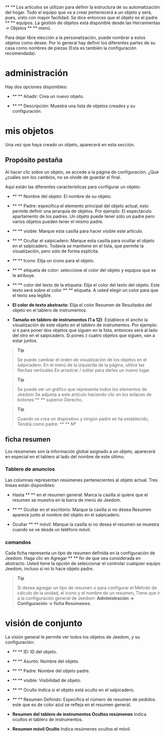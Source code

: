 ** ** Los artículos se utilizan para definir la estructura de su automatización del hogar.
Todo el equipo que va a crear pertenecerá a un objeto y
será, pues, visto con mayor facilidad. Se dice entonces que el objeto
es el padre ** ** equipos. La gestión de objetos está disponible
desde las Herramientas → Objetos ** ** menú.

Para dejar libre elección a la personalización, puede nombrar a estos
objetos como desee. Por lo general hay definir los diferentes
partes de su casa como nombres de piezas (Esta es también la
configuración recomendada).

administración
=======

Hay dos opciones disponibles:

-   ** ** Añadir: Crea un nuevo objeto.

-   ** ** Descripción: Muestra una lista de objetos creados
    y su configuración.

mis objetos
==========

Una vez que haya creado un objeto, aparecerá en esta sección.

Propósito pestaña
------------

Al hacer clic sobre un objeto, se accede a la página de configuración. ¿Qué
¿cuáles son los cambios, no se olvide de guardar el
final.

Aquí están las diferentes características para configurar un objeto:

-   ** ** Nombre del objeto: El nombre de su objeto.

-   ** ** Padre: especifica el elemento principal del objeto actual, esto permite
    definir una jerarquía de objetos. Por ejemplo: El espectáculo
    apartamento de los padres. Un objeto puede tener sólo un padre
    pero varios objetos pueden tener el mismo padre.

-   ** ** visible: Marque esta casilla para hacer visible este artículo.

-   ** ** Ocultar el salpicadero: Marque esta casilla para ocultar
    el objeto en el salpicadero. Todavía se mantiene en el
    lista, que permite la visualización, pero sólo
    de forma explícita.

-   ** ** Icono: Elija un icono para el objeto.

-   ** ** etiqueta de color: seleccione el color del objeto y
    equipos que se le atribuye.

-   ** ** color del texto de la etiqueta: Elija el color del texto
    del objeto. Este texto será sobre el color ** ** etiqueta. A usted
    elegir un color para que el texto sea legible.

-   **El color de texto abstracto**: Elija el color
    Resumen de Resultados del objeto en el tablero de instrumentos.

-   **Tamaño en tablero de instrumentos (1 a 12)**: Establece el ancho
    la visualización de este objeto en el tablero de instrumentos. Por ejemplo: si
    `6` para poner dos objetos que siguen en la lista, entonces
    será al lado del otro en el salpicadero. Si pones `3` cuatro
    objetos que siguen, van a estar juntos.

> **Tip**
>
> Se puede cambiar el orden de visualización de los objetos en el salpicadero.
> En el menú de la izquierda de la página, utilice las flechas verticales
> En arrastrar / soltar para darles un nuevo lugar.

> **Tip**
>
> Se puede ver un gráfico que representa todos los elementos de Jeedom
> Se adjunta a este artículo haciendo clic en los enlaces de botones ** ** superior
> Derecho.

> **Tip**
>
> Cuando se crea un dispositivo y ningún padre se ha establecido,
> Tendrá como padre: ** ** Nº

ficha resumen
-------------

Los resúmenes son la información global asignado a un objeto,
aparecerá en especial en el tablero al lado del nombre de este último.

### Tablero de anuncios

Las columnas representan resúmenes pertenecientes al objeto actual. Tres
líneas están disponibles:

-   Hasta ** ** en el resumen general: Marca la casilla si
    quiere que el resumen se muestra en la barra de menú
    de Jeedom.

-   ** ** Ocultar en el escritorio: Marque la casilla si no desea
    Resumen aparece junto al nombre del objeto en el salpicadero.

-   Ocultar ** ** móvil: Marque la casilla si no desea
    el resumen se muestra cuando se ve desde un teléfono móvil.

### comandos

Cada ficha representa un tipo de resumen definida en la configuración
de Jeedom. Haga clic en Agregar ** ** fin de que sea
considerada en abstracto. Usted tiene la opción de seleccionar el
controlar cualquier equipo Jeedom, incluso si no lo hace
objeto padre.

> **Tip**
>
> Si desea agregar un tipo de resumen o para configurar el
> Método de cálculo de la unidad, el icono y el nombre de un resumen,
> Tiene que ir a la configuración general de Jeedom:
> **Administración → Configuración → ficha Resúmenes**.

visión de conjunto
==============

La visión general le permite ver todos los objetos de
Jeedom, y su configuración:

-   ** ** ID: ID del objeto.

-   ** ** Asunto: Nombre del objeto.

-   ** ** Padre: Nombre del objeto padre.

-   ** ** visible: Visibilidad de objeto.

-   ** ** Oculto Indica si el objeto está oculto en el salpicadero.

-   ** ** Resumen Definido: Especifica el número de resumen de pedidos. este
    que es de color azul se refleja en el resumen general.

-   **Resumen del tablero de instrumentos Ocultos resúmenes** Indica ocultos
    el tablero de instrumentos.

-   **Resumen móvil Oculto** Indica resúmenes ocultos
    el móvil.


